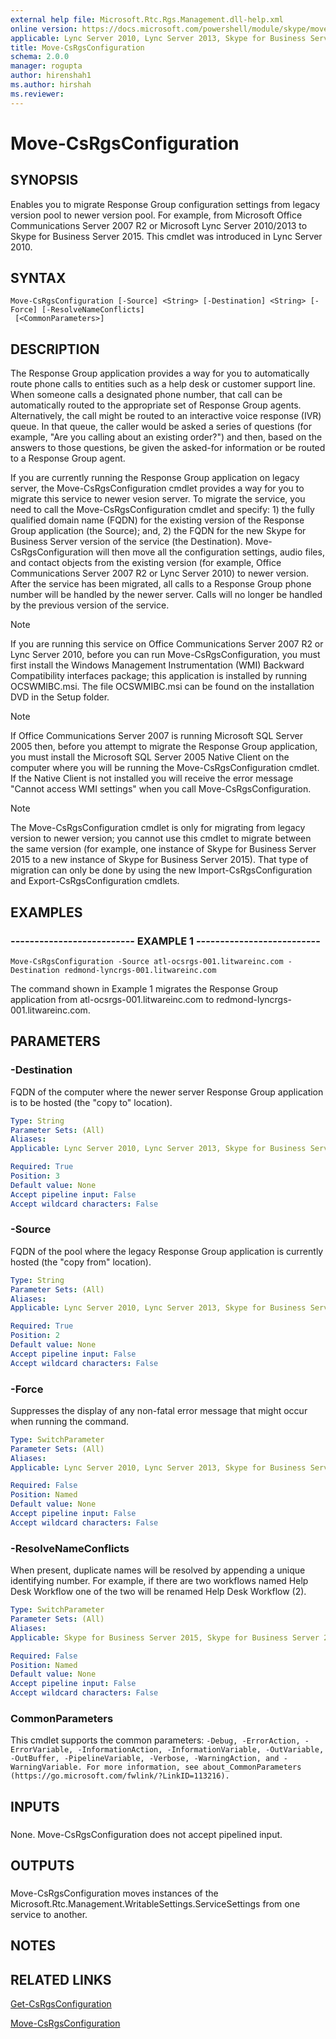 ```yaml
---
external help file: Microsoft.Rtc.Rgs.Management.dll-help.xml
online version: https://docs.microsoft.com/powershell/module/skype/move-csrgsconfiguration
applicable: Lync Server 2010, Lync Server 2013, Skype for Business Server 2015, Skype for Business Server 2019
title: Move-CsRgsConfiguration
schema: 2.0.0
manager: rogupta
author: hirenshah1
ms.author: hirshah
ms.reviewer:
---
```


# Move-CsRgsConfiguration

## SYNOPSIS
Enables you to migrate Response Group configuration settings from legacy version pool to newer version pool. For example, from Microsoft Office Communications Server 2007 R2 or Microsoft Lync Server 2010/2013 to Skype for Business Server 2015.
This cmdlet was introduced in Lync Server 2010.

## SYNTAX
```
Move-CsRgsConfiguration [-Source] <String> [-Destination] <String> [-Force] [-ResolveNameConflicts]
 [<CommonParameters>]
```

## DESCRIPTION
The Response Group application provides a way for you to automatically route phone calls to entities such as a help desk or customer support line.
When someone calls a designated phone number, that call can be automatically routed to the appropriate set of Response Group agents.
Alternatively, the call might be routed to an interactive voice response (IVR) queue.
In that queue, the caller would be asked a series of questions (for example, "Are you calling about an existing order?") and then, based on the answers to those questions, be given the asked-for information or be routed to a Response Group agent.

If you are currently running the Response Group application on legacy server, the Move-CsRgsConfiguration cmdlet provides a way for you to migrate this service to newer vesion server.
To migrate the service, you need to call the Move-CsRgsConfiguration cmdlet and specify: 1) the fully qualified domain name (FQDN) for the existing version of the Response Group application (the Source); and, 2) the FQDN for the new Skype for Business Server version of the service (the Destination).
Move-CsRgsConfiguration will then move all the configuration settings, audio files, and contact objects from the existing version (for example, Office Communications Server 2007 R2 or Lync Server 2010) to newer version.
After the service has been migrated, all calls to a Response Group phone number will be handled by the newer server.
Calls will no longer be handled by the previous version of the service.

>[!Note]
> If you are running this service on Office Communications Server 2007 R2 or Lync Server 2010, before you can run Move-CsRgsConfiguration, you must first install the Windows Management Instrumentation (WMI) Backward Compatibility interfaces package; this application is installed by running OCSWMIBC.msi. The file OCSWMIBC.msi can be found on the installation DVD in the Setup folder.

>[!Note]
> If Office Communications Server 2007 is running Microsoft SQL Server 2005 then, before you attempt to migrate the Response Group application, you must install the Microsoft SQL Server 2005 Native Client on the computer where you will be running the Move-CsRgsConfiguration cmdlet.
If the Native Client is not installed you will receive the error message "Cannot access WMI settings" when you call Move-CsRgsConfiguration.

>[!Note]
> The Move-CsRgsConfiguration cmdlet is only for migrating from legacy version to newer version; you cannot use this cmdlet to migrate between the same version (for example, one instance of Skype for Business Server 2015 to a new instance of Skype for Business Server 2015).
That type of migration can only be done by using the new Import-CsRgsConfiguration and Export-CsRgsConfiguration cmdlets.

## EXAMPLES

### -------------------------- EXAMPLE 1 -------------------------- 
```
Move-CsRgsConfiguration -Source atl-ocsrgs-001.litwareinc.com -Destination redmond-lyncrgs-001.litwareinc.com
```

The command shown in Example 1 migrates the Response Group application from atl-ocsrgs-001.litwareinc.com to redmond-lyncrgs-001.litwareinc.com.


## PARAMETERS

### -Destination
FQDN of the computer where the newer server Response Group application is to be hosted (the "copy to" location).

```yaml
Type: String
Parameter Sets: (All)
Aliases: 
Applicable: Lync Server 2010, Lync Server 2013, Skype for Business Server 2015, Skype for Business Server 2019

Required: True
Position: 3
Default value: None
Accept pipeline input: False
Accept wildcard characters: False
```

### -Source
FQDN of the pool where the legacy Response Group application is currently hosted (the "copy from" location).

```yaml
Type: String
Parameter Sets: (All)
Aliases: 
Applicable: Lync Server 2010, Lync Server 2013, Skype for Business Server 2015, Skype for Business Server 2019

Required: True
Position: 2
Default value: None
Accept pipeline input: False
Accept wildcard characters: False
```

### -Force
Suppresses the display of any non-fatal error message that might occur when running the command.

```yaml
Type: SwitchParameter
Parameter Sets: (All)
Aliases: 
Applicable: Lync Server 2010, Lync Server 2013, Skype for Business Server 2015, Skype for Business Server 2019

Required: False
Position: Named
Default value: None
Accept pipeline input: False
Accept wildcard characters: False
```

### -ResolveNameConflicts
When present, duplicate names will be resolved by appending a unique identifying number. For example, if there are two workflows named Help Desk Workflow one of the two will be renamed Help Desk Workflow (2).

```yaml
Type: SwitchParameter
Parameter Sets: (All)
Aliases: 
Applicable: Skype for Business Server 2015, Skype for Business Server 2019

Required: False
Position: Named
Default value: None
Accept pipeline input: False
Accept wildcard characters: False
```

### CommonParameters
This cmdlet supports the common parameters: `-Debug, -ErrorAction, -ErrorVariable, -InformationAction, -InformationVariable, -OutVariable, -OutBuffer, -PipelineVariable, -Verbose, -WarningAction, and -WarningVariable. For more information, see about_CommonParameters (https://go.microsoft.com/fwlink/?LinkID=113216).`

## INPUTS

###  
None.
Move-CsRgsConfiguration does not accept pipelined input.

## OUTPUTS

###  
Move-CsRgsConfiguration moves instances of the Microsoft.Rtc.Management.WritableSettings.ServiceSettings from one service to another.

## NOTES

## RELATED LINKS

[Get-CsRgsConfiguration](Get-CsRgsConfiguration.md)

[Move-CsRgsConfiguration](Move-CsRgsConfiguration.md)




